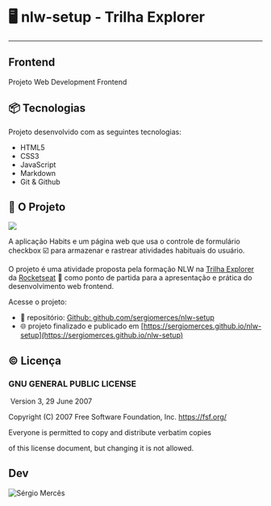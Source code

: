 # :desktop_computer:  nlw-setup - Trilha Explorer

---

## Frontend

Projeto Web Development Frontend

## :package: Tecnologias

Projeto desenvolvido com as seguintes tecnologias:

* HTML5
* CSS3
* JavaScript
* Markdown
* Git & Github

## :triangular_ruler: O Projeto

![](/home/sergio/projetos/nlw-setup/github/project.png)

A aplicação Habits e um página web que usa o controle de formulário checkbox :ballot_box_with_check: para armazenar e rastrear atividades habituais do usuário.

O projeto é uma atividade proposta pela formação NLW na [Trilha Explorer](https://rocketseat.com.br/explorer) da [Rocketseat](https://rocketseat.com..br) :rocket: como ponto de partida para a apresentação e prática do desenvolvimento web frontend.

Acesse o projeto:

* :octopus: repositório: [Github: github.com/sergiomerces/nlw-setup](https://github.com/sergiomerces/nlw-setup)
* :globe_with_meridians: projeto finalizado e publicado em [https://sergiomerces.github.io/nlw-setup](https://sergiomerces.github.io/nlw-setup)



## :copyright: Licença

### 										GNU GENERAL PUBLIC LICENSE

​                       						    Version 3, 29 June 2007

 Copyright (C) 2007 Free Software Foundation, Inc. <https://fsf.org/>

 Everyone is permitted to copy and distribute verbatim copies

 of this license document, but changing it is not allowed.

## Dev

![Sérgio Mercês](/home/sergio/projetos/nlw-setup/github/devev.png)
